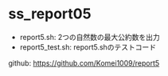 # ss_report05
- report5.sh: 2つの自然数の最大公約数を出力
- report5_test.sh: report5.shのテストコード

github: https://github.com/Komei1009/report5